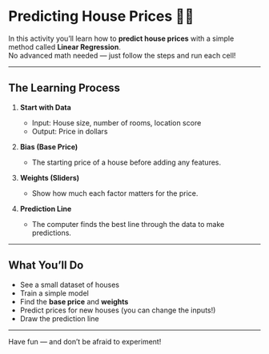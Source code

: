 # Predicting House Prices 🏡💲

In this activity you’ll learn how to **predict house prices** with a simple method called **Linear Regression**.  
No advanced math needed — just follow the steps and run each cell!

---

## The Learning Process

1. **Start with Data**  
   - Input: House size, number of rooms, location score  
   - Output: Price in dollars  

2. **Bias (Base Price)**  
   - The starting price of a house before adding any features.  

3. **Weights (Sliders)**  
   - Show how much each factor matters for the price.  

4. **Prediction Line**  
   - The computer finds the best line through the data to make predictions.  

---

## What You’ll Do

- See a small dataset of houses  
- Train a simple model  
- Find the **base price** and **weights**  
- Predict prices for new houses (you can change the inputs!)  
- Draw the prediction line  

---

 Have fun — and don’t be afraid to experiment!